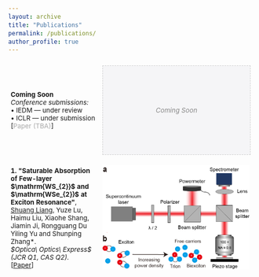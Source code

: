 ```yaml
---
layout: archive
title: "Publications"
permalink: /publications/
author_profile: true
---
```


<!-- {% if author.googlescholar %}
  You can also find my articles on <u><a href="{{author.googlescholar}}">my Google Scholar profile</a>.</u>
{% endif %}

{% include base_path %}

{% for post in site.publications reversed %}
  {% include archive-single.html %}
{% endfor %} -->

<table style="width:100%;border:None;border-spacing:0px;border-collapse:separate;margin-right:0;margin-left:0;font-size:0.95em;">

  <tr>
    <td style="padding:5px;width:70%;vertical-align:middle;border-right:none;border-bottom:none;">
      <b>Coming Soon</b><br>
      <i>Conference submissions:</i><br>
      • IEDM — under review<br>
      • ICLR — under submission<br>
      [<a href="#" style="pointer-events:none;color:#aaa;text-decoration:none;">Paper (TBA)</a>]
    </td>
    <td style="padding:10px;width:30%;vertical-align:middle;border-right:none;border-bottom:none;">
      <div style="width:300px;height:180px;display:flex;align-items:center;justify-content:center;background:#f5f5f7;border:1px dashed #ccc;color:#888;font-style:italic;">
        Coming Soon
      </div>
    </td>
  </tr>

  <tr>
    <td style="padding:5px;width:70%;vertical-align:middle;border-right:none;border-bottom:none;">
      <b>1. "Saturable Absorption of Few-layer $\mathrm{WS_{2}}$ and $\mathrm{WSe_{2}}$ at Exciton Resonance"</b>, 
      <br>
      <u>Shuang Liang</u>, Yuze Lu, Haimu Liu, Xiaohe Shang, Jiamin Ji, Rongguang Du Yiling Yu and Shunping Zhang*.
      <br>
      <i>$Optica\ Optics\ Express$ (JCR Q1, CAS Q2).</i>
      <br>
      [<a href="/files/OE25.pdf">Paper</a>]
    </td>
    <td style="padding:10px;width:30%;vertical-align:middle;border-right:none;border-bottom:none;">
      <a href="/images/SA.png">
      <img src='/images/SA.png' width="300">
      </a>
    </td>
  </tr>
</table>
